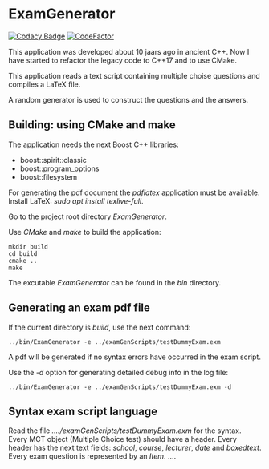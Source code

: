 # ExamGenerator

[![Codacy Badge](https://api.codacy.com/project/badge/Grade/be97a480b1114b2abfe83f4552011489)](https://www.codacy.com/app/josokw/ExamGenerator?utm_source=github.com&amp;utm_medium=referral&amp;utm_content=josokw/ExamGenerator&amp;utm_campaign=Badge_Grade)
[![CodeFactor](https://www.codefactor.io/repository/github/josokw/examgenerator/badge)](https://www.codefactor.io/repository/github/josokw/examgenerator)

This application was developed about 10 jaars ago in ancient C++.
Now I have started to refactor the legacy code to C++17 and to use CMake.

This application reads a text script containing multiple choise questions
and compiles a LaTeX file.

A random generator is used to construct the questions and the answers.

## Building: using CMake and make

The application needs the next Boost C++ libraries:

- boost::spirit::classic
- boost::program_options
- boost::filesystem
  
For generating the pdf document the *pdflatex* application must be available.
Install LaTeX: *sudo apt install texlive-full*.

Go to the project root directory *ExamGenerator*.

Use *CMake* and *make* to build the application:

    mkdir build
    cd build
    cmake ..
    make

The excutable *ExamGenerator* can be found in the *bin* directory.

## Generating an exam pdf file

If the current directory is *build*, use the next command:

    ../bin/ExamGenerator -e ../examGenScripts/testDummyExam.exm

A pdf will be generated if no syntax errors have occurred in the exam script.

Use the *-d* option for generating detailed debug info in the log file:

    ../bin/ExamGenerator -e ../examGenScripts/testDummyExam.exm -d


## Syntax exam script language

Read the file *..../examGenScripts/testDummyExam.exm* for the syntax. Every MCT object (Multiple Choice test) should have a header.
Every header has the next text fields: *school*, *course*, *lecturer*, *date* and *boxedtext*.
Every exam question is represented by an *Item*. ....




